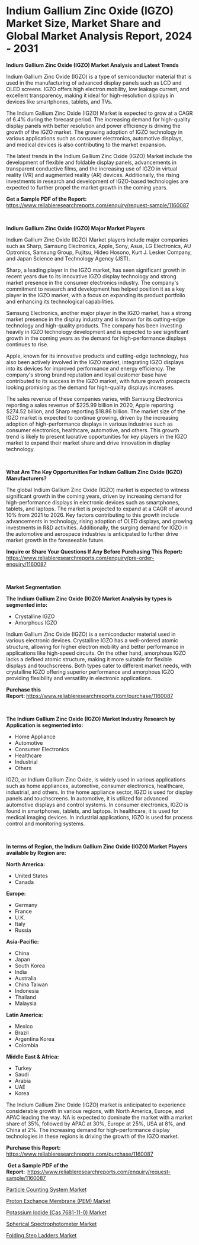 <p><h1>Indium Gallium Zinc Oxide (IGZO) Market Size, Market Share and Global Market Analysis Report, 2024 - 2031</h1></p><p><strong>Indium Gallium Zinc Oxide (IGZO) Market Analysis and Latest Trends</strong></p>
<p><p>Indium Gallium Zinc Oxide (IGZO) is a type of semiconductor material that is used in the manufacturing of advanced display panels such as LCD and OLED screens. IGZO offers high electron mobility, low leakage current, and excellent transparency, making it ideal for high-resolution displays in devices like smartphones, tablets, and TVs.</p><p>The Indium Gallium Zinc Oxide (IGZO) Market is expected to grow at a CAGR of 6.4% during the forecast period. The increasing demand for high-quality display panels with better resolution and power efficiency is driving the growth of the IGZO market. The growing adoption of IGZO technology in various applications such as consumer electronics, automotive displays, and medical devices is also contributing to the market expansion.</p><p>The latest trends in the Indium Gallium Zinc Oxide (IGZO) Market include the development of flexible and foldable display panels, advancements in transparent conductive films, and the increasing use of IGZO in virtual reality (VR) and augmented reality (AR) devices. Additionally, the rising investments in research and development of IGZO-based technologies are expected to further propel the market growth in the coming years.</p></p>
<p><strong>Get a Sample PDF of the Report:&nbsp;</strong> <a href="https://www.reliableresearchreports.com/enquiry/request-sample/1160087">https://www.reliableresearchreports.com/enquiry/request-sample/1160087</a></p>
<p>&nbsp;</p>
<p><strong>Indium Gallium Zinc Oxide (IGZO) Major Market Players</strong></p>
<p><p>Indium Gallium Zinc Oxide (IGZO) Market players include major companies such as Sharp, Samsung Electronics, Apple, Sony, Asus, LG Electronics, AU Optronics, Samsung Group, Fujitsu, Hideo Hosono, Kurt J. Lesker Company, and Japan Science and Technology Agency (JST).</p><p>Sharp, a leading player in the IGZO market, has seen significant growth in recent years due to its innovative IGZO display technology and strong market presence in the consumer electronics industry. The company's commitment to research and development has helped position it as a key player in the IGZO market, with a focus on expanding its product portfolio and enhancing its technological capabilities.</p><p>Samsung Electronics, another major player in the IGZO market, has a strong market presence in the display industry and is known for its cutting-edge technology and high-quality products. The company has been investing heavily in IGZO technology development and is expected to see significant growth in the coming years as the demand for high-performance displays continues to rise.</p><p>Apple, known for its innovative products and cutting-edge technology, has also been actively involved in the IGZO market, integrating IGZO displays into its devices for improved performance and energy efficiency. The company's strong brand reputation and loyal customer base have contributed to its success in the IGZO market, with future growth prospects looking promising as the demand for high-quality displays increases.</p><p>The sales revenue of these companies varies, with Samsung Electronics reporting a sales revenue of $225.99 billion in 2020, Apple reporting $274.52 billion, and Sharp reporting $18.86 billion. The market size of the IGZO market is expected to continue growing, driven by the increasing adoption of high-performance displays in various industries such as consumer electronics, healthcare, automotive, and others. This growth trend is likely to present lucrative opportunities for key players in the IGZO market to expand their market share and drive innovation in display technology.</p></p>
<p>&nbsp;</p>
<p><strong>What Are The Key Opportunities For Indium Gallium Zinc Oxide (IGZO) Manufacturers?</strong></p>
<p><p>The global Indium Gallium Zinc Oxide (IGZO) market is expected to witness significant growth in the coming years, driven by increasing demand for high-performance displays in electronic devices such as smartphones, tablets, and laptops. The market is projected to expand at a CAGR of around 10% from 2021 to 2026. Key factors contributing to this growth include advancements in technology, rising adoption of OLED displays, and growing investments in R&D activities. Additionally, the surging demand for IGZO in the automotive and aerospace industries is anticipated to further drive market growth in the foreseeable future.</p></p>
<p><strong>Inquire or Share Your Questions If Any Before Purchasing This Report:</strong> <a href="https://www.reliableresearchreports.com/enquiry/pre-order-enquiry/1160087">https://www.reliableresearchreports.com/enquiry/pre-order-enquiry/1160087</a></p>
<p>&nbsp;</p>
<p><strong>Market Segmentation</strong></p>
<p><strong>The Indium Gallium Zinc Oxide (IGZO) Market Analysis by types is segmented into:</strong></p>
<p><ul><li>Crystalline IGZO</li><li>Amorphous IGZO</li></ul></p>
<p><p>Indium Gallium Zinc Oxide (IGZO) is a semiconductor material used in various electronic devices. Crystalline IGZO has a well-ordered atomic structure, allowing for higher electron mobility and better performance in applications like high-speed circuits. On the other hand, amorphous IGZO lacks a defined atomic structure, making it more suitable for flexible displays and touchscreens. Both types cater to different market needs, with crystalline IGZO offering superior performance and amorphous IGZO providing flexibility and versatility in electronic applications.</p></p>
<p><strong>Purchase this Report:&nbsp;</strong><a href="https://www.reliableresearchreports.com/purchase/1160087">https://www.reliableresearchreports.com/purchase/1160087</a></p>
<p>&nbsp;</p>
<p><strong>The Indium Gallium Zinc Oxide (IGZO) Market Industry Research by Application is segmented into:</strong></p>
<p><ul><li>Home Appliance</li><li>Automotive</li><li>Consumer Electronics</li><li>Healthcare</li><li>Industrial</li><li>Others</li></ul></p>
<p><p>IGZO, or Indium Gallium Zinc Oxide, is widely used in various applications such as home appliances, automotive, consumer electronics, healthcare, industrial, and others. In the home appliance sector, IGZO is used for display panels and touchscreens. In automotive, it is utilized for advanced automotive displays and control systems. In consumer electronics, IGZO is found in smartphones, tablets, and laptops. In healthcare, it is used for medical imaging devices. In industrial applications, IGZO is used for process control and monitoring systems.</p></p>
<p>&nbsp;</p>
<p><strong>In terms of Region, the Indium Gallium Zinc Oxide (IGZO) Market Players available by Region are:</strong></p>
<p>
    <p> <strong> North America: </strong>
        <ul>
            <li>United States</li>
            <li>Canada</li>
        </ul>
        </p> 
    <p> <strong> Europe: </strong>
        <ul>
            <li>Germany</li>
            <li>France</li>
            <li>U.K.</li>
            <li>Italy</li>
            <li>Russia</li>
        </ul>
        </p> 
    <p> <strong> Asia-Pacific: </strong>
        <ul>
            <li>China</li>
            <li>Japan</li>
            <li>South Korea</li>
            <li>India</li>
            <li>Australia</li>
            <li>China Taiwan</li>
            <li>Indonesia</li>
            <li>Thailand</li>
            <li>Malaysia</li>
        </ul>
        </p> 
    <p> <strong> Latin America: </strong>
        <ul>
            <li>Mexico</li>
            <li>Brazil</li>
            <li>Argentina Korea</li>
            <li>Colombia</li>
        </ul>
        </p> 
    <p> <strong> Middle East & Africa: </strong>
        <ul>
            <li>Turkey</li>
            <li>Saudi</li>
            <li>Arabia</li>
            <li>UAE</li>
            <li>Korea</li>
        </ul>
    </p>
    </p>
<p><p>The Indium Gallium Zinc Oxide (IGZO) market is anticipated to experience considerable growth in various regions, with North America, Europe, and APAC leading the way. NA is expected to dominate the market with a market share of 35%, followed by APAC at 30%, Europe at 25%, USA at 8%, and China at 2%. The increasing demand for high-performance display technologies in these regions is driving the growth of the IGZO market.</p></p>
<p><strong>Purchase this Report: </strong><a href="https://www.reliableresearchreports.com/purchase/1160087">https://www.reliableresearchreports.com/purchase/1160087</a></p>
<p>&nbsp;<strong>Get a Sample PDF of the Report:&nbsp;&nbsp;</strong><a href="https://www.reliableresearchreports.com/enquiry/request-sample/1160087">https://www.reliableresearchreports.com/enquiry/request-sample/1160087</a></p>
<p><strong></strong></p>
<p><p><a href="https://medium.com/@madiemurphy1990/particle-counting-system-market-exploring-market-share-market-trends-and-future-growth-9e2554859ffb">Particle Counting System Market</a></p><p><a href="https://github.com/Sherrillcrooksxa8i18ucf2m/Market-Research-Report-List-1/blob/main/proton-exchange-membrane-pem-market.md">Proton Exchange Membrane (PEM) Market</a></p><p><a href="https://github.com/khansimonweber1lqujlwoz15d/Market-Research-Report-List-1/blob/main/potassium-iodide-cas-7681-11-0-market.md">Potassium Iodide (Cas 7681-11-0) Market</a></p><p><a href="https://medium.com/@madiemurphy1990/spherical-spectrophotometer-market-insights-into-market-cagr-market-trends-and-growth-strategies-4a0e3be8f64b">Spherical Spectrophotometer Market</a></p><p><a href="https://medium.com/@madiemurphy1990/folding-step-ladders-market-comprehensive-assessment-by-type-application-and-geography-11548faa5ff5">Folding Step Ladders Market</a></p></p>